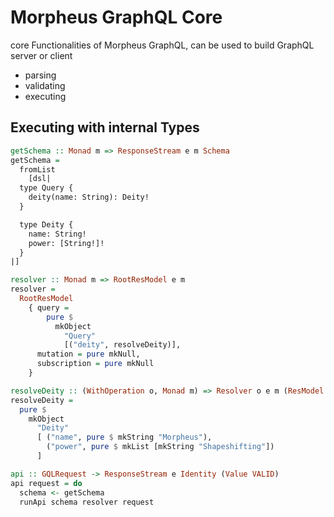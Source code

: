 # Morpheus GraphQL Core

core Functionalities of Morpheus GraphQL, can be used to build GraphQL server or client

- parsing
- validating
- executing

## Executing with internal Types

```hs
getSchema :: Monad m => ResponseStream e m Schema
getSchema =
  fromList
    [dsl|
  type Query {
    deity(name: String): Deity!
  }

  type Deity {
    name: String!
    power: [String!]!
  }
|]

resolver :: Monad m => RootResModel e m
resolver =
  RootResModel
    { query =
        pure $
          mkObject
            "Query"
            [("deity", resolveDeity)],
      mutation = pure mkNull,
      subscription = pure mkNull
    }

resolveDeity :: (WithOperation o, Monad m) => Resolver o e m (ResModel o e m)
resolveDeity =
  pure $
    mkObject
      "Deity"
      [ ("name", pure $ mkString "Morpheus"),
        ("power", pure $ mkList [mkString "Shapeshifting"])
      ]

api :: GQLRequest -> ResponseStream e Identity (Value VALID)
api request = do
  schema <- getSchema
  runApi schema resolver request
```